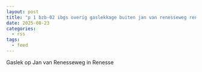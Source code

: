 ```yaml
---
layout: post
title: "p 1 bzb-02 ibgs overig gaslekkage buiten jan van renesseweg renesse 192846 192895"
date: 2025-08-23
categories: 
  - rss
tags: 
  - feed
---
```


Gaslek op Jan van Renesseweg in Renesse
